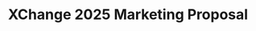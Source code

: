 ---
title: XChange 2025 Marketing Proposal
redirect_to: https://drive.google.com/file/d/1ceP4AI8n3ZTgx49GaWXJArBh8S6X3QXM/view?usp=sharing
redirect_from: 
  - /XC25MarketingProposal
  - /xc25marketingproposal
---
